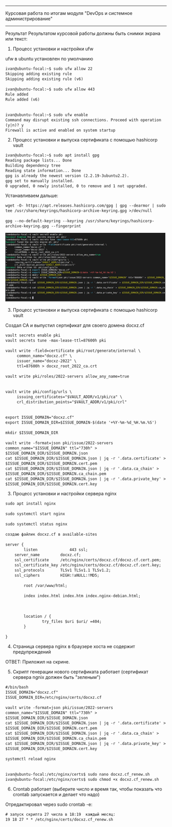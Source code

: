 __________________________________________________________________________
Курсовая работа по итогам модуля "DevOps и системное администрирование"
__________________________________________________________________________
Результат
Результатом курсовой работы должны быть снимки экрана или текст:

1. Процесс установки и настройки ufw

ufw в ubuntu установлен по умолчанию
```
ivan@ubuntu-focal:~$ sudo ufw allow 22
Skipping adding existing rule
Skipping adding existing rule (v6)

ivan@ubuntu-focal:~$ sudo ufw allow 443
Rule added
Rule added (v6)


ivan@ubuntu-focal:~$ sudo ufw enable
Command may disrupt existing ssh connections. Proceed with operation (y|n)? y
Firewall is active and enabled on system startup
```
2. Процесс установки и выпуска сертификата с помощью hashicorp vault
```
ivan@ubuntu-focal:~$ sudo apt install gpg
Reading package lists... Done
Building dependency tree
Reading state information... Done
gpg is already the newest version (2.2.19-3ubuntu2.2).
gpg set to manually installed.
0 upgraded, 0 newly installed, 0 to remove and 1 not upgraded.
```
Устанавливаем дальше:
```
wget -O- https://apt.releases.hashicorp.com/gpg | gpg --dearmor | sudo tee /usr/share/keyrings/hashicorp-archive-keyring.gpg >/dev/null

gpg --no-default-keyring --keyring /usr/share/keyrings/hashicorp-archive-keyring.gpg --fingerprint
```
<img width="500" alt="2" src="https://github.com/Darkpunks/netologyProject/blob/main/devops%20result/2.jpg">


3. Процесс установки и выпуска сертификата с помощью hashicorp vault

Создал СА и выпустил сертификат для своего домена docxz.cf
```
vault secrets enable pki
vault secrets tune -max-lease-ttl=87600h pki

vault write -field=certificate pki/root/generate/internal \
     common_name="docxz.cf" \
     issuer_name="docxz-2022" \
     ttl=87600h > docxz_root_2022_ca.crt

vault write pki/roles/2022-servers allow_any_name=true


vault write pki/config/urls \
     issuing_certificates="$VAULT_ADDR/v1/pki/ca" \
     crl_distribution_points="$VAULT_ADDR/v1/pki/crl"


export ISSUE_DOMAIN="docxz.cf"
export ISSUE_DOMAIN_DIR=$ISSUE_DOMAIN-$(date '+%Y-%m-%d_%H.%m.%S')

mkdir $ISSUE_DOMAIN_DIR

vault write -format=json pki/issue/2022-servers common_name="$ISSUE_DOMAIN" ttl="730h" > $ISSUE_DOMAIN_DIR/$ISSUE_DOMAIN.json
cat $ISSUE_DOMAIN_DIR/$ISSUE_DOMAIN.json | jq -r '.data.certificate' > $ISSUE_DOMAIN_DIR/$ISSUE_DOMAIN.cert.pem
cat $ISSUE_DOMAIN_DIR/$ISSUE_DOMAIN.json | jq -r '.data.ca_chain' > $ISSUE_DOMAIN_DIR/$ISSUE_DOMAIN.ca_chain.pem
cat $ISSUE_DOMAIN_DIR/$ISSUE_DOMAIN.json | jq -r '.data.private_key' > $ISSUE_DOMAIN_DIR/$ISSUE_DOMAIN.cert.key
```
3. Процесс установки и настройки сервера nginx
```
sudo apt install nginx

sudo systemctl start nginx

sudo systemctl status nginx

создаю файлик docxz.cf в available-sites 

server {
        listen              443 ssl;
    server_name         docxz.cf;
    ssl_certificate     /etc/nginx/certs/docxz.cf/docxz.cf.cert.pem;
    ssl_certificate_key /etc/nginx/certs/docxz.cf/docxz.cf.cert.key;
    ssl_protocols       TLSv1 TLSv1.1 TLSv1.2;
    ssl_ciphers         HIGH:!aNULL:!MD5;

        root /var/www/html;

        index index.html index.htm index.nginx-debian.html;

        

        location / {
                try_files $uri $uri/ =404;
        }

}
```

4. Страница сервера nginx в браузере хоста не содержит предупреждений

ОТВЕТ: Приложил на скрине.

5. Скрипт генерации нового сертификата работает (сертификат сервера ngnix должен быть "зеленым")
```
#/bin/bash
ISSUE_DOMAIN="docxz.cf"
ISSUE_DOMAIN_DIR=/etc/nginx/certs/docxz.cf

vault write -format=json pki/issue/2022-servers common_name="$ISSUE_DOMAIN" ttl="730h" > $ISSUE_DOMAIN_DIR/$ISSUE_DOMAIN.json
cat $ISSUE_DOMAIN_DIR/$ISSUE_DOMAIN.json | jq -r '.data.certificate' > $ISSUE_DOMAIN_DIR/$ISSUE_DOMAIN.cert.pem
cat $ISSUE_DOMAIN_DIR/$ISSUE_DOMAIN.json | jq -r '.data.ca_chain' > $ISSUE_DOMAIN_DIR/$ISSUE_DOMAIN.ca_chain.pem
cat $ISSUE_DOMAIN_DIR/$ISSUE_DOMAIN.json | jq -r '.data.private_key' > $ISSUE_DOMAIN_DIR/$ISSUE_DOMAIN.cert.key

systemctl reload nginx


ivan@ubuntu-focal:/etc/nginx/certs$ sudo nano docxz.cf_renew.sh
ivan@ubuntu-focal:/etc/nginx/certs$ sudo chmod +x docxz.cf_renew.sh
```
6. Crontab работает (выберите число и время так, чтобы показать что crontab запускается и делает что надо)

Отредактировал через sudo crontab -e: 
```
# запуск скрипта 27 числа в 18:19  каждый месяц:
19 18 27 * * /etc/nginx/certs/docxz.cf_renew.sh
```
